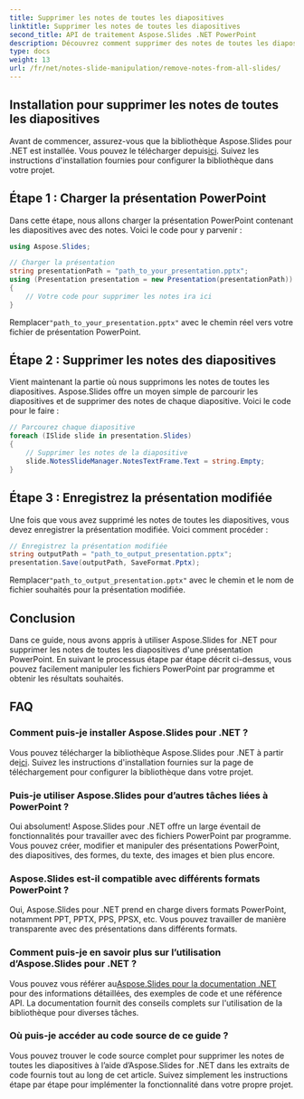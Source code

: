 ```yaml
---
title: Supprimer les notes de toutes les diapositives
linktitle: Supprimer les notes de toutes les diapositives
second_title: API de traitement Aspose.Slides .NET PowerPoint
description: Découvrez comment supprimer des notes de toutes les diapositives de vos présentations PowerPoint à l'aide d'Aspose.Slides for .NET. Suivez ce guide étape par étape avec des exemples complets de code source pour atteindre facilement votre objectif.
type: docs
weight: 13
url: /fr/net/notes-slide-manipulation/remove-notes-from-all-slides/
---
```


## Installation pour supprimer les notes de toutes les diapositives

 Avant de commencer, assurez-vous que la bibliothèque Aspose.Slides pour .NET est installée. Vous pouvez le télécharger depuis[ici](https://releases.aspose.com/slides/net/). Suivez les instructions d'installation fournies pour configurer la bibliothèque dans votre projet.

## Étape 1 : Charger la présentation PowerPoint

Dans cette étape, nous allons charger la présentation PowerPoint contenant les diapositives avec des notes. Voici le code pour y parvenir :

```csharp
using Aspose.Slides;

// Charger la présentation
string presentationPath = "path_to_your_presentation.pptx";
using (Presentation presentation = new Presentation(presentationPath))
{
    // Votre code pour supprimer les notes ira ici
}
```

 Remplacer`"path_to_your_presentation.pptx"` avec le chemin réel vers votre fichier de présentation PowerPoint.

## Étape 2 : Supprimer les notes des diapositives

Vient maintenant la partie où nous supprimons les notes de toutes les diapositives. Aspose.Slides offre un moyen simple de parcourir les diapositives et de supprimer des notes de chaque diapositive. Voici le code pour le faire :

```csharp
// Parcourez chaque diapositive
foreach (ISlide slide in presentation.Slides)
{
    // Supprimer les notes de la diapositive
    slide.NotesSlideManager.NotesTextFrame.Text = string.Empty;
}
```

## Étape 3 : Enregistrez la présentation modifiée

Une fois que vous avez supprimé les notes de toutes les diapositives, vous devez enregistrer la présentation modifiée. Voici comment procéder :

```csharp
// Enregistrez la présentation modifiée
string outputPath = "path_to_output_presentation.pptx";
presentation.Save(outputPath, SaveFormat.Pptx);
```

 Remplacer`"path_to_output_presentation.pptx"` avec le chemin et le nom de fichier souhaités pour la présentation modifiée.

## Conclusion

Dans ce guide, nous avons appris à utiliser Aspose.Slides for .NET pour supprimer les notes de toutes les diapositives d'une présentation PowerPoint. En suivant le processus étape par étape décrit ci-dessus, vous pouvez facilement manipuler les fichiers PowerPoint par programme et obtenir les résultats souhaités.

## FAQ

### Comment puis-je installer Aspose.Slides pour .NET ?

 Vous pouvez télécharger la bibliothèque Aspose.Slides pour .NET à partir de[ici](https://releases.aspose.com/slides/net/). Suivez les instructions d'installation fournies sur la page de téléchargement pour configurer la bibliothèque dans votre projet.

### Puis-je utiliser Aspose.Slides pour d’autres tâches liées à PowerPoint ?

Oui absolument! Aspose.Slides pour .NET offre un large éventail de fonctionnalités pour travailler avec des fichiers PowerPoint par programme. Vous pouvez créer, modifier et manipuler des présentations PowerPoint, des diapositives, des formes, du texte, des images et bien plus encore.

### Aspose.Slides est-il compatible avec différents formats PowerPoint ?

Oui, Aspose.Slides pour .NET prend en charge divers formats PowerPoint, notamment PPT, PPTX, PPS, PPSX, etc. Vous pouvez travailler de manière transparente avec des présentations dans différents formats.

### Comment puis-je en savoir plus sur l’utilisation d’Aspose.Slides pour .NET ?

 Vous pouvez vous référer au[Aspose.Slides pour la documentation .NET](https://reference.aspose.com/slides/net/) pour des informations détaillées, des exemples de code et une référence API. La documentation fournit des conseils complets sur l'utilisation de la bibliothèque pour diverses tâches.

### Où puis-je accéder au code source de ce guide ?

Vous pouvez trouver le code source complet pour supprimer les notes de toutes les diapositives à l’aide d’Aspose.Slides for .NET dans les extraits de code fournis tout au long de cet article. Suivez simplement les instructions étape par étape pour implémenter la fonctionnalité dans votre propre projet.
